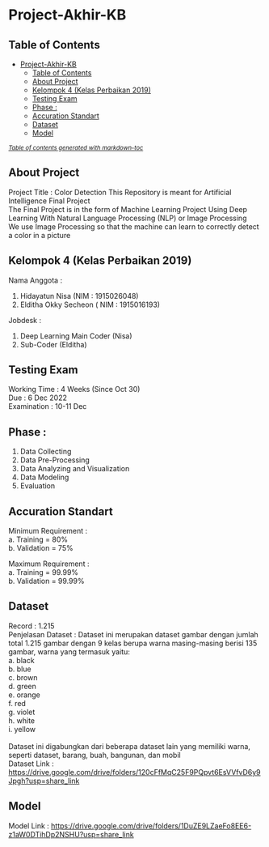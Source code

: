 # Project-Akhir-KB

## Table of Contents
- [Project-Akhir-KB](#project-akhir-kb)
  * [Table of Contents](#table-of-contents)
  * [About Project](#about-project)
  * [Kelompok 4 (Kelas Perbaikan 2019)](#kelompok-4--kelas-perbaikan-2019-)
  * [Testing Exam](#testing-exam)
  * [Phase :](#phase--)
  * [Accuration Standart](#accuration-standart)
  * [Dataset](#dataset)
  * [Model](#model)

<small><i><a href='http://ecotrust-canada.github.io/markdown-toc/'>Table of contents generated with markdown-toc</a></i></small>


## About Project
Project Title : Color Detection
This Repository is meant for Artificial Intelligence Final Project \
The Final Project is in the form of Machine Learning Project Using Deep Learning With Natural Language Processing (NLP) or Image Processing \
We use Image Processing so that the machine can learn to correctly detect a color in a picture

## Kelompok 4 (Kelas Perbaikan 2019)
Nama Anggota :
1. Hidayatun Nisa (NIM : 1915026048)
2. Elditha Okky Secheon ( NIM : 1915016193)

Jobdesk :
1. Deep Learning Main Coder (Nisa)
2. Sub-Coder (Elditha)


 
## Testing Exam
Working Time : 4 Weeks (Since Oct 30) \
Due : 6 Dec 2022 \
Examination : 10-11 Dec 


## Phase : 
1. Data Collecting 
2. Data Pre-Processing 
3. Data Analyzing and Visualization 
4. Data Modeling 
5. Evaluation 


## Accuration Standart  
  Minimum Requirement : \
    a. Training = 80% \
    b. Validation = 75% 

  Maximum Requirement : \
    a. Training = 99.99% \
    b. Validation = 99.99% 


## Dataset
Record : 1.215 \
Penjelasan Dataset :
Dataset ini merupakan dataset gambar dengan jumlah total 1.215 gambar dengan 9 kelas berupa warna masing-masing berisi 135 gambar, warna yang termasuk yaitu:\
a. black \
b. blue \
c. brown \
d. green \
e. orange \
f. red \
g. violet \
h. white \
i. yellow \
\
Dataset ini digabungkan dari beberapa dataset lain yang memiliki warna, seperti dataset, barang, buah, bangunan, dan mobil\
Dataset Link : https://drive.google.com/drive/folders/120cFfMqC25F9PQpvt6EsVVfvD6y9Jpgh?usp=share_link 


## Model
Model Link : https://drive.google.com/drive/folders/1DuZE9LZaeFo8EE6-z1aW0DTihDp2NSHU?usp=share_link

